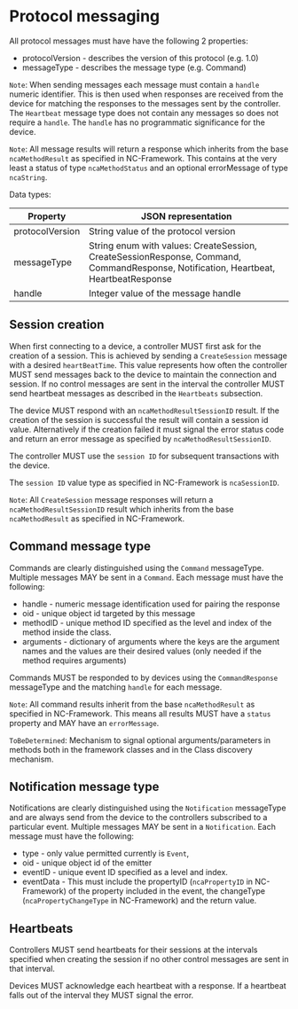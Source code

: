 # Protocol messaging

All protocol messages must have have the following 2 properties:

* protocolVersion - describes the version of this protocol (e.g. 1.0)
* messageType - describes the message type (e.g. Command)

`Note`: When sending messages each message must contain a `handle` numeric identifier. This is then used when responses are received from the device for matching the responses to the messages sent by the controller. The `Heartbeat` message type does not contain any messages so does not require a `handle`. The `handle` has no programmatic significance for the device.

`Note`: All message results will return a response which inherits from the base `ncaMethodResult` as specified in NC-Framework. This contains at the very least a status of type `ncaMethodStatus` and an optional errorMessage of type `ncaString`.

Data types:

| Property                   | JSON representation                                                                                                                   |
| -------------------------- | ------------------------------------------------------------------------------------------------------------------------------------- |
| protocolVersion            | String value of the protocol version                                                                                                  |
| messageType                | String enum with values: CreateSession, CreateSessionResponse, Command, CommandResponse, Notification, Heartbeat, HeartbeatResponse   |
| handle                     | Integer value of the message handle                                                                                                   |

## Session creation

When first connecting to a device, a controller MUST first ask for the creation of a session. This is achieved by sending a `CreateSession` message with a desired `heartBeatTime`. This value represents how often the controller MUST send messages back to the device to maintain the connection and session. If no control messages are sent in the interval the controller MUST send heartbeat messages as described in the `Heartbeats` subsection.

The device MUST respond with an `ncaMethodResultSessionID` result. If the creation of the session is successful the result will contain a session id value.  Alternatively if the creation failed it must signal the error status code and return an error message as specified by `ncaMethodResultSessionID`.

The controller MUST use the `session ID` for subsequent transactions with the device.

The `session ID` value type as specified in NC-Framework is `ncaSessionID`.

`Note`: All `CreateSession` message responses will return a `ncaMethodResultSessionID` result which inherits from the base `ncaMethodResult` as specified in NC-Framework.

## Command message type

Commands are clearly distinguished using the `Command` messageType.
Multiple messages MAY be sent in a `Command`.
Each message must have the following:

* handle - numeric message identification used for pairing the response
* oid - unique object id targeted by this message
* methodID - unique method ID specified as the level and index of the method inside the class.
* arguments - dictionary of arguments where the keys are the argument names and the values are their desired values (only needed if the method requires arguments)

Commands MUST be responded to by devices using the `CommandResponse` messageType and the matching `handle` for each message.

`Note`: All command results inherit from the base `ncaMethodResult` as specified in NC-Framework. This means all results MUST have a `status` property and MAY have an `errorMessage`.

`ToBeDetermined`: Mechanism to signal optional arguments/parameters in methods both in the framework classes and in the Class discovery mechanism.

## Notification message type

Notifications are clearly distinguished using the `Notification` messageType and are always send from the device to the controllers subscribed to a particular event.
Multiple messages MAY be sent in a `Notification`.
Each message must have the following:

* type - only value permitted currently is `Event`,
* oid - unique object id of the emitter
* eventID - unique event ID specified as a level and index.
* eventData - This must include the propertyID (`ncaPropertyID` in NC-Framework) of the property included in the event, the changeType (`ncaPropertyChangeType` in NC-Framework) and the return value.

## Heartbeats

Controllers MUST send heartbeats for their sessions at the intervals specified when creating the session if no other control messages are sent in that interval.

Devices MUST acknowledge each heartbeat with a response. If a heartbeat falls out of the interval they MUST signal the error.
